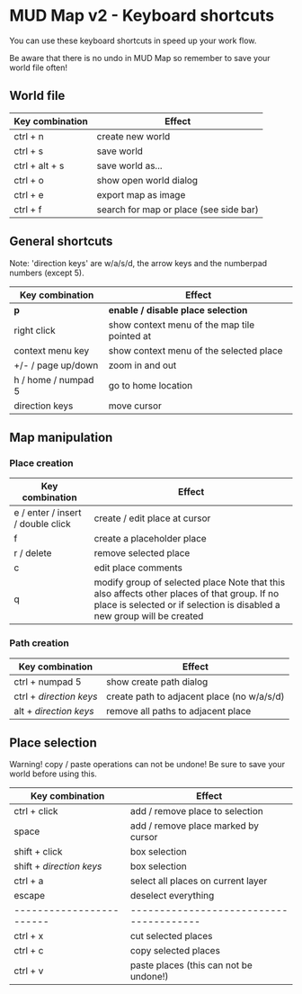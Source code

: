 # MUD Map v2 - Keyboard shortcuts
You can use these keyboard shortcuts in speed up your work flow. 

Be aware that there is no undo in MUD Map so remember to save your world file often!

## World file

| Key combination         | Effect                                  |
| ----------------------- | --------------------------------------- |
| ctrl + n                | create new world                        |
| ctrl + s                | save world                              |
| ctrl + alt + s          | save world as...                        |
| ctrl + o                | show open world dialog                  |
| ctrl + e                | export map as image                     |
| ctrl + f                | search for map or place (see side bar)  |

## General shortcuts
Note: 'direction keys' are w/a/s/d, the arrow keys and the numberpad numbers (except 5).

| Key combination         | Effect                                       |
| ----------------------- | -------------------------------------------- |
| **p**                   | **enable / disable place selection**         |
| right click             | show context menu of the map tile pointed at |
| context menu key        | show context menu of the selected place      |
| +/- / page up/down      | zoom in and out                              |
| h / home / numpad 5     | go to home location                          |
| direction keys          | move cursor                                  |


## Map manipulation

### Place creation

| Key combination                   | Effect                           |
| --------------------------------- | -------------------------------- |
| e / enter / insert / double click | create / edit place at cursor    |
| f                                 | create a placeholder place       |
| r / delete                        | remove selected place            |
| c                                 | edit place comments              |
| q                                 | modify group of selected place Note that this also affects other places of that group. If no place is selected or if selection is disabled a new group will be created  |

### Path creation

| Key combination         | Effect                                     |
| ----------------------- | ------------------------------------------ |
| ctrl + numpad 5         | show create path dialog                    |
| ctrl + *direction keys* | create path to adjacent place (no w/a/s/d) |
| alt + *direction keys*  | remove all paths to adjacent place         |

## Place selection
Warning! copy / paste operations can not be undone! Be sure to save your world before using this.

| Key combination          | Effect                                  |
| ------------------------ | --------------------------------------- |
| ctrl + click             | add / remove place to selection         |
| space                    | add / remove place marked by cursor     |
| shift + click            | box selection                           |
| shift + *direction keys* | box selection                           |
| ctrl + a                 | select all places on current layer      |
| escape                   | deselect everything                     |
| ------------------------ | --------------------------------------- |
| ctrl + x                 | cut selected places                     |
| ctrl + c                 | copy selected places                    |
| ctrl + v                 | paste places (this can not be undone!)  |
